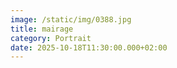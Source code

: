 ```yaml
---
image: /static/img/0388.jpg
title: mairage
category: Portrait
date: 2025-10-18T11:30:00.000+02:00
---
```

